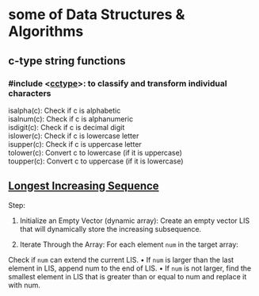# some of Data Structures & Algorithms

## c-type string functions
### #include <[cctype](https://cplusplus.com/reference/cctype/)>: to classify and transform individual characters

isalpha(c): Check if c is alphabetic <br>
isalnum(c): Check if c is alphanumeric <br>
isdigit(c): Check if c is decimal digit <br>
islower(c): Check if c is lowercase letter <br>
isupper(c):	Check if c is uppercase letter <br>
tolower(c): Convert c to lowercase (if it is uppercase) <br>
toupper(c): Convert c to uppercase (if it is lowercase) <br>


## [Longest Increasing Sequence](https://leetcode.com/problems/longest-increasing-subsequence)

Step: 
1. Initialize an Empty Vector (dynamic array): Create an empty vector LIS that will dynamically store the increasing subsequence.

2. Iterate Through the Array: For each element `num` in the target array:

Check if `num` can extend the current LIS.
• If `num` is larger than the last element in LIS, append num to the end of LIS.
• If `num` is not larger, find the smallest element in LIS that is greater than or equal to num and replace it with num.
